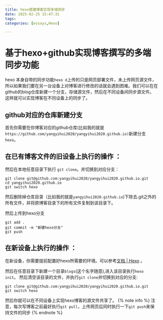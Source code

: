 ```yaml
---
title: hexo搭建博客实现多端同步
date: 2025-02-25 15:47:31
tags:
categories: [essays,Hexo]

---
```



# 基于hexo+github实现博客撰写的多端同步功能

hexo 本身自带的同步功能`hexo d`上传的只是网页部署文件，未上传网页源文件，所以如果我们要在另一台设备上对博客进行修改的话就会遇到困难。我们可以在在github的blog仓库新建一个分支，存储源文件，然后在不同设备间同步源文件。这样就可以实现博客在不同设备上的同步了。


## github对应的仓库新建分支

首先你需要在你博客对应的github仓库(比如我的就是`https://github.com/yangyihui2020/yangyihui2020.github.io)`新建分支`hexo`。

## 在已有博客文件的旧设备上执行的操作 ：


然后在本地任意目录下执行 `git clone`。并切换到对应分支：
```
git clone git@github.com:yangyihui2020/yangyihui2020.github.io.git
cd yangyihui2020.github.io
git switch hexo
```

然后删除掉仓库目录（比如我的就是`yangyihui2020.github.io`)下除去.git之外的所有文件，并将原博客目录下的所有文件复制到该目录下。


然后上传到hexo分支

```
git add .
git commit -m "新建hexo分支"
git push 
```




## 在新设备上执行的操作 ：

在新设备，你需要提前配置好hexo所需要的环境。可以参考[文档 | Hexo](https://hexo.io/zh-cn/docs/) 。


然后在任意目录下新建一个目录`blogs`(这个名字随意),进入该目录执行`hexo init`。
然后清空该目录的文件，并执行`git clone`并切换到对应的分支:
```
git clone git@github.com:yangyihui2020/yangyihui2020.github.io.git
git switch hexo
```



然后你就可以在不同设备上实现hexo博客的源文件共享了。
{% note info %}
注意，每次写博客之前最好执行`git pull`，上传网页后同时执行一下`git push`来保持文件的同步
{% endnote %}


